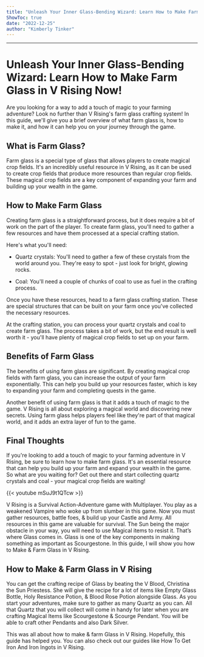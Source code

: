 ```yaml
---
title: "Unleash Your Inner Glass-Bending Wizard: Learn How to Make Farm Glass in V Rising Now!"
ShowToc: true 
date: "2022-12-25"
author: "Kimberly Tinker"
---
```

*****
# Unleash Your Inner Glass-Bending Wizard: Learn How to Make Farm Glass in V Rising Now!

Are you looking for a way to add a touch of magic to your farming adventure? Look no further than V Rising's farm glass crafting system! In this guide, we'll give you a brief overview of what farm glass is, how to make it, and how it can help you on your journey through the game.

## What is Farm Glass?

Farm glass is a special type of glass that allows players to create magical crop fields. It's an incredibly useful resource in V Rising, as it can be used to create crop fields that produce more resources than regular crop fields. These magical crop fields are a key component of expanding your farm and building up your wealth in the game.

## How to Make Farm Glass

Creating farm glass is a straightforward process, but it does require a bit of work on the part of the player. To create farm glass, you'll need to gather a few resources and have them processed at a special crafting station.

Here's what you'll need:

* Quartz crystals: You'll need to gather a few of these crystals from the world around you. They're easy to spot - just look for bright, glowing rocks.

* Coal: You'll need a couple of chunks of coal to use as fuel in the crafting process.

Once you have these resources, head to a farm glass crafting station. These are special structures that can be built on your farm once you've collected the necessary resources.

At the crafting station, you can process your quartz crystals and coal to create farm glass. The process takes a bit of work, but the end result is well worth it - you'll have plenty of magical crop fields to set up on your farm.

## Benefits of Farm Glass

The benefits of using farm glass are significant. By creating magical crop fields with farm glass, you can increase the output of your farm exponentially. This can help you build up your resources faster, which is key to expanding your farm and completing quests in the game.

Another benefit of using farm glass is that it adds a touch of magic to the game. V Rising is all about exploring a magical world and discovering new secrets. Using farm glass helps players feel like they're part of that magical world, and it adds an extra layer of fun to the game.

## Final Thoughts

If you're looking to add a touch of magic to your farming adventure in V Rising, be sure to learn how to make farm glass. It's an essential resource that can help you build up your farm and expand your wealth in the game. So what are you waiting for? Get out there and start collecting quartz crystals and coal - your magical crop fields are waiting!

{{< youtube mSuJ9t1QTcw >}} 



V Rising is a Survival Action-Adventure game with Multiplayer. You play as a weakened Vampire who woke up from slumber in this game. Now you must gather resources, battle foes, & build up your Castle and Army. All resources in this game are valuable for survival. The Sun being the major obstacle in your way, you will need to use Magical items to resist it. That’s where Glass comes in. Glass is one of the key components in making something as important as Scourgestone. In this guide, I will show you how to Make & Farm Glass in V Rising.
 
## How to Make & Farm Glass in V Rising
 

 
You can get the crafting recipe of Glass by beating the V Blood, Christina the Sun Priestess. She will give the recipe for a lot of items like Empty Glass Bottle, Holy Resistance Potion, & Blood Rose Potion alongside Glass. As you start your adventures, make sure to gather as many Quartz as you can. All that Quartz that you will collect will come in handy for later when you are crafting Magical Items like Scourgestone & Scourge Pendant. You will be able to craft other Pendants and also Dark Silver.
 
This was all about how to make & farm Glass in V Rising. Hopefully, this guide has helped you. You can also check out our guides like How To Get Iron And Iron Ingots in V Rising.




